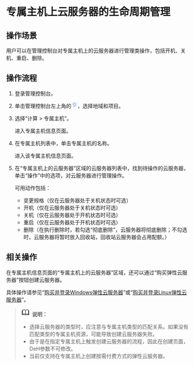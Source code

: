 # 专属主机上云服务器的生命周期管理<a name="deh_01_0024"></a>

## 操作场景<a name="section3231056202810"></a>

用户可以在管理控制台对专属主机上的云服务器进行管理类操作，包括开机、关机、重启、删除。

## 操作流程<a name="section1241956132810"></a>

1.  登录管理控制台。
2.  单击管理控制台左上角的![](figures/icon-region.png)，选择地域和项目。
3.  选择“计算 \> 专属主机”。

    进入专属主机信息页面。

4.  在专属主机列表中，单击专属主机的名称。

    进入该专属主机信息页面。

5.  在“专属主机上的云服务器”区域的云服务器列表中，找到待操作的云服务器，单击“操作”中的选项，对云服务器进行管理操作。

    可用动作包括：

    -   变更规格（仅在云服务器处于关机状态时可选）
    -   开机（仅在云服务器处于关机状态时可选）
    -   关机（仅在云服务器处于开机状态时可选）
    -   重启（仅在云服务器处于开机状态时可选）
    -   删除（在执行删除时，若勾选“彻底删除”，云服务器将彻底删除；不勾选时，云服务器将暂时放入回收站，回收站云服务器会占用配额。）


## 相关操作<a name="section6175746102828"></a>

在专属主机信息页面的“专属主机上的云服务器”区域，还可以通过“购买弹性云服务器”按钮创建云服务器。

具体操作请参见“[购买并登录Windows弹性云服务器](http://support.huaweicloud.com/qs-ecs/zh-cn_topic_0021831611.html)”或“[购买并登录Linux弹性云服务器](https://support.huaweicloud.com/qs-ecs/zh-cn_topic_0092494193.html)”。

>![](public_sys-resources/icon-note.gif) **说明：**   
>-   选择云服务器的类型时，应注意与专属主机类型的匹配关系。如果没有匹配类型的专属主机资源，可能导致创建云服务器失败。  
>-   由于是在指定专属主机上触发创建云服务器的流程，因此在创建页面，DeH参数不可修改。  
>-   当前仅支持在专属主机上创建按需付费方式的弹性云服务器。  

